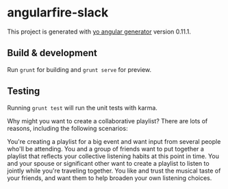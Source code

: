 # angularfire-slack

This project is generated with [yo angular generator](https://github.com/yeoman/generator-angular)
version 0.11.1.

## Build & development

Run `grunt` for building and `grunt serve` for preview.

## Testing

Running `grunt test` will run the unit tests with karma.



Why might you want to create a collaborative playlist? There are lots of reasons, including the following scenarios:

You're creating a playlist for a big event and want input from several people who'll be attending.
You and a group of friends want to put together a playlist that reflects your collective listening habits at this point in time.
You and your spouse or significant other want to create a playlist to listen to jointly while you're traveling together.
You like and trust the musical taste of your friends, and want them to help broaden your own listening choices.